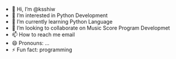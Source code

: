 - 👋 Hi, I’m @ksshiw
- 👀 I’m interested in Python Development
- 🌱 I’m currently learning Python Language
- 💞️ I’m looking to collaborate on Music Score Program Developmet
- 📫 How to reach me email
- 😄 Pronouns: ...
- ⚡ Fun fact: programming

<!---
ksshiw/ksshiw is a ✨ special ✨ repository because its `README.md` (this file) appears on your GitHub profile.
You can click the Preview link to take a look at your changes.
--->
